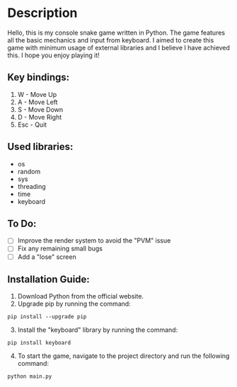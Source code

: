 # Description
Hello, this is my console snake game written in Python. 
The game features all the basic mechanics and input from keyboard. 
I aimed to create this game with minimum usage of external libraries and I believe I have achieved this. 
I hope you enjoy playing it!

## Key bindings:
1) W - Move Up
2) A - Move Left
3) S - Move Down
4) D - Move Right
5) Esc - Quit

## Used libraries:
- os
- random
- sys
- threading
- time
- keyboard

## To Do:
- [ ] Improve the render system to avoid the "PVM" issue
- [ ] Fix any remaining small bugs
- [ ] Add a "lose" screen

## Installation Guide:
1) Download Python from the official website.
2) Upgrade pip by running the command:
```
pip install --upgrade pip
```
3) Install the "keyboard" library by running the command:
```
pip install keyboard
```
4) To start the game, navigate to the project directory and run the following command:
```
python main.py
```
